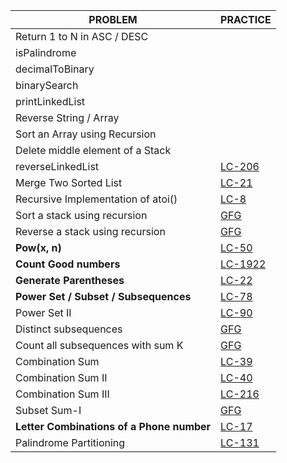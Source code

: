 
| PROBLEM                                   | PRACTICE                                                                      |
|-------------------------------------------|-------------------------------------------------------------------------------|
| Return 1 to N in ASC / DESC               |                                                                               |
| isPalindrome                              |                                                                               |
| decimalToBinary                           |                                                                               |
| binarySearch                              |                                                                               |
| printLinkedList                           |                                                                               |
| Reverse String / Array                    |                  |
| Sort an Array using Recursion             |                  |
| Delete middle element of a Stack          |                  |
| reverseLinkedList                         | [LC-206](https://leetcode.com/problems/reverse-linked-list/)                  |
| Merge Two Sorted List                     | [LC-21](https://leetcode.com/problems/merge-two-sorted-lists/)                |
| Recursive Implementation of atoi()        | [LC-8](https://leetcode.com/problems/string-to-integer-atoi/)                 |
| Sort a stack using recursion              | [GFG](https://www.geeksforgeeks.org/problems/sort-a-stack/1/)                 |
| Reverse a stack using recursion           | [GFG](https://www.geeksforgeeks.org/problems/reverse-a-stack/1)               |
| **Pow(x, n)**                             | [LC-50](https://leetcode.com/problems/powx-n/)                                |
| **Count Good numbers**                    | [LC-1922](https://leetcode.com/problems/count-good-numbers/)                  |
| **Generate Parentheses**                  | [LC-22](https://leetcode.com/problems/generate-parentheses/)                  |
| **Power Set / Subset / Subsequences**     | [LC-78](https://leetcode.com/problems/subsets/)                               |
| Power Set II                              | [LC-90](https://leetcode.com/problems/subsets-ii/)                            |
| Distinct subsequences                     | [GFG](https://www.geeksforgeeks.org/problems/better-string/1)                 |
| Count all subsequences with sum K         | [GFG](https://www.geeksforgeeks.org/problems/perfect-sum-problem5633/1)       |
| Combination Sum                           | [LC-39](https://leetcode.com/problems/combination-sum/)                       |
| Combination Sum II                        | [LC-40](https://leetcode.com/problems/combination-sum-ii/)                    |
| Combination Sum III                       | [LC-216](https://leetcode.com/problems/combination-sum-iii/)                  |
| Subset Sum-I                              | [GFG](https://www.geeksforgeeks.org/problems/subset-sums2234/1)               |
| **Letter Combinations of a Phone number** | [LC-17](https://leetcode.com/problems/letter-combinations-of-a-phone-number/) |
| Palindrome Partitioning                   | [LC-131](https://leetcode.com/problems/palindrome-partitioning/) |